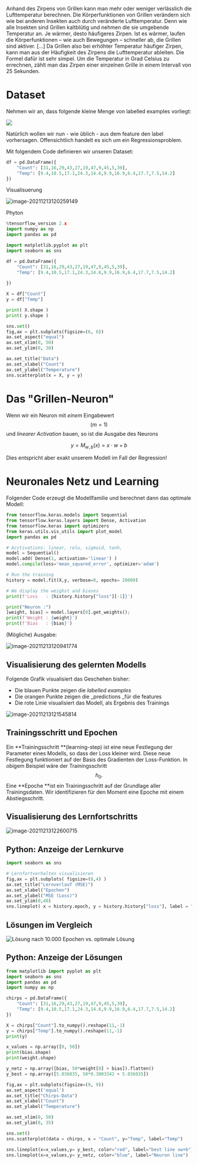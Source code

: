 Anhand des Zirpens von Grillen kann man mehr oder weniger verlässlich die Lufttemperatur berechnen. Die Körperfunktionen von Grillen verändern sich wie bei anderen Insekten auch durch veränderte Lufttemperatur. Denn wie alle Insekten sind Grillen kaltblütig und nehmen die sie umgebende Temperatur an. Je wärmer, desto häufigeres Zirpen. Ist es wärmer, laufen die Körperfunktionen – wie auch Bewegungen – schneller ab, die Grillen sind aktiver. \[…] Da Grillen also bei erhöhter Temperatur häufiger Zirpen, kann man aus der Häufigkeit des Zirpens die Lufttemperatur ableiten. Die Formel dafür ist sehr simpel. Um die Temperatur in Grad Celsius zu errechnen, zählt man das Zirpen einer einzelnen Grille in einem Intervall von 25 Sekunden.



# Dataset

Nehmen wir an, dass folgende kleine Menge von labelled examples vorliegt: 

![](<grillen.assets/image (117).png>)

Natürlich wollen wir nun - wie üblich - aus dem feature den label vorhersagen. Offensichtlich handelt es sich um ein Regressionsproblem. 

Mit folgendem Code definieren wir unseren Dataset:

```python
df = pd.DataFrame({
    "Count": [31,16,29,43,27,19,47,9,45,5,39],
    "Temp": [9.4,10.5,17.1,24.3,14.6,9.9,16.9,6.4,17.7,7.5,14.2]   
})
```



Visualisuerung

![image-20211213120259149](grillen.assets/image-20211213120259149.png)



Phyton

```python
%tensorflow_version 2.x
import numpy as np
import pandas as pd

import matplotlib.pyplot as plt
import seaborn as sns

df = pd.DataFrame({
    "Count": [31,16,29,43,27,19,47,9,45,5,39],
    "Temp": [9.4,10.5,17.1,24.3,14.6,9.9,16.9,6.4,17.7,7.5,14.2]
    
})

X = df["Count"]
y = df["Temp"]

print( X.shape )
print( y.shape )

sns.set()
fig,ax = plt.subplots(figsize=(6, 6))
ax.set_aspect("equal")
ax.set_xlim(0, 50)
ax.set_ylim(0, 30)

ax.set_title("Data")
ax.set_xlabel("Count")
ax.set_ylabel("Temperature")
sns.scatterplot(x = X, y = y)
```



# Das "Grillen-Neuron"

Wenn wir ein Neuron mit *einem* Eingabewert $$(m=1)$$ und *linearer Activation* bauen, so ist die Ausgabe des Neurons

$$
y = M_{w,b}(x) = x \cdot w +b
$$

Dies entspricht aber exakt unserem Modell im Fall der Regression!





# Neuronales Netz und Learning

Folgender Code erzeugt die Modellfamilie und berechnet dann das optimale Modell:

```python
from tensorflow.keras.models import Sequential
from tensorflow.keras.layers import Dense, Activation
from tensorflow.keras import optimizers
from keras.utils.vis_utils import plot_model
import pandas as pd

# Acvtivations: linear, relu, sigmoid, tanh, 
model = Sequential()
model.add( Dense(1, activation='linear') )
model.compile(loss='mean_squared_error', optimizer='adam')

# Run the training
history = model.fit(X,y, verbose=0, epochs= 20000)

# We display the weighst and biases
print(f'Loss   : {history.history["loss"][-1]}')

print("Neuron :")
[weight, bias] = model.layers[0].get_weights();
print(f'Weight : {weight}')
print(f'Bias   : {bias}')
```

(Mögliche) Ausgabe: 

![image-20211213120941774](grillen.assets/image-20211213120941774.png)



##  Visualisierung des gelernten Modells

Folgende Grafik visualisiert das Geschehen bisher:

* Die blauen Punkte zeigen die _labelled examples_
* Die orangen Punkte zeigen die _predictions _für die features
* Die rote Linie visualisiert das Modell, als Ergebnis des Trainings 

![image-20211213121545814](grillen.assets/image-20211213121545814.png)











## Trainingsschritt und Epochen

Ein **Trainingsschritt **(learning-step) ist eine neue Festlegung der Parameter eines Modells, so dass der Loss kleiner wird. Diese neue Festlegung funktioniert auf der Basis des Gradienten der Loss-Funktion. In obigem Beispiel wäre der Trainingsschritt $$h_0.$$ Eine **Epoche **ist ein Trainingsschritt auf der Grundlage aller Trainingsdaten. Wir identifizieren für den Moment eine Epoche mit einem Abstiegsschritt.





## Visualisierung des Lernfortschritts

![image-20211213122600715](grillen.assets/image-20211213122600715.png)





## Python: Anzeige der Lernkurve

```python
import seaborn as sns

# Lernfortverhalten visualisieren
fig,ax = plt.subplots( figsize=(8,4) )
ax.set_title("Lernverlauf (MSE)")
ax.set_xlabel("Epochen")
ax.set_ylabel("MSE (Loss)")
ax.set_ylim(0,40)
sns.lineplot( x = history.epoch, y = history.history["loss"], label = "Train. Loss")
```



## Lösungen im Vergleich

![Lösung nach 10.000 Epochen vs. optimale Lösung](grillen.assets/image-20211218113536441.png)



## Python: Anzeige der Lösungen

```python
from matplotlib import pyplot as plt
import seaborn as sns
import pandas as pd
import numpy as np

chirps = pd.DataFrame({
    "Count": [31,16,29,43,27,19,47,9,45,5,39],
    "Temp": [9.4,10.5,17.1,24.3,14.6,9.9,16.9,6.4,17.7,7.5,14.2]    
})

X = chirps["Count"].to_numpy().reshape(11,-1)
y = chirps["Temp"].to_numpy().reshape(11,-1)
print(y)

x_values = np.array([0, 50])
print(bias.shape)
print(weight.shape)

y_netz = np.array([bias, 50*weight[0] + bias]).flatten()
y_best = np.array([5.036035, 50*0.3003342 + 5.036035])

fig,ax = plt.subplots(figsize=(9, 9))
ax.set_aspect('equal')
ax.set_title("Chirps-Data") 
ax.set_xlabel("Count")
ax.set_ylabel("Temperature")

ax.set_xlim(0, 50)
ax.set_ylim(0, 35)

sns.set()
sns.scatterplot(data = chirps, x = "Count", y="Temp", label="Temp")

sns.lineplot(x=x_values,y= y_best, color="red", label="best line xw+b")
sns.lineplot(x=x_values,y= y_netz, color="blue", label="Neuron line")

```

